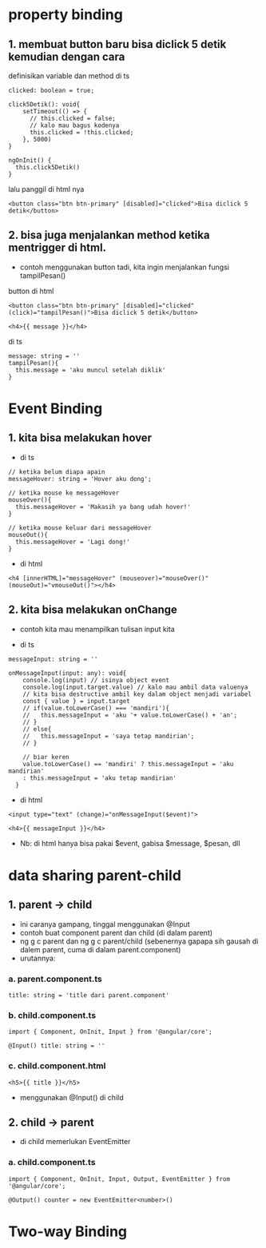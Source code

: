 # property binding

## 1. membuat button baru bisa diclick 5 detik kemudian dengan cara

definisikan variable dan method di ts

```
clicked: boolean = true;

click5Detik(): void{
    setTimeout(() => {
      // this.clicked = false;
      // kalo mau bagus kodenya
      this.clicked = !this.clicked;
    }, 5000)
}

ngOnInit() {
  this.click5Detik()
}
```

lalu panggil di html nya

```
<button class="btn btn-primary" [disabled]="clicked">Bisa diclick 5 detik</button>
```

## 2. bisa juga menjalankan method ketika mentrigger di html.

- contoh menggunakan button tadi, kita ingin menjalankan fungsi tampilPesan()

button di html

```
<button class="btn btn-primary" [disabled]="clicked" (click)="tampilPesan()">Bisa diclick 5 detik</button>

<h4>{{ message }}</h4>
```

di ts

```
message: string = ''
tampilPesan(){
  this.message = 'aku muncul setelah diklik'
}
```

# Event Binding

## 1. kita bisa melakukan hover

- di ts

```
// ketika belum diapa apain
messageHover: string = 'Hover aku dong';

// ketika mouse ke messageHover
mouseOver(){
  this.messageHover = 'Makasih ya bang udah hover!'
}

// ketika mouse keluar dari messageHover
mouseOut(){
  this.messageHover = 'Lagi dong!'
}
```

- di html

```
<h4 [innerHTML]="messageHover" (mouseover)="mouseOver()" (mouseOut)="vmouseOut()"></h4>
```

## 2. kita bisa melakukan onChange

- contoh kita mau menampilkan tulisan input kita

- di ts

```
messageInput: string = ''

onMessageInput(input: any): void{
    console.log(input) // isinya object event
    console.log(input.target.value) // kalo mau ambil data valuenya
    // kita bisa destructive ambil key dalam object menjadi variabel
    const { value } = input.target
    // if(value.toLowerCase() === 'mandiri'){
    //   this.messageInput = 'aku '+ value.toLowerCase() + 'an';
    // }
    // else{
    //   this.messageInput = 'saya tetap mandirian';
    // }

    // biar keren
    value.toLowerCase() == 'mandiri' ? this.messageInput = 'aku mandirian'
    : this.messageInput = 'aku tetap mandirian'
  }
```

- di html
```
<input type="text" (change)="onMessageInput($event)">

<h4>{{ messageInput }}</h4>
```

- Nb: di html hanya bisa pakai $event, gabisa $message, $pesan, dll


# data sharing parent-child
## 1. parent -> child
- ini caranya gampang, tinggal menggunakan @Input
- contoh buat component parent dan child (di dalam parent)
- ng g c parent dan ng g c parent/child (sebenernya gapapa sih gausah di dalem parent, cuma <app-child> di dalam parent.component)
- urutannya:
### a. parent.component.ts
```
title: string = 'title dari parent.component'
```

### b. child.component.ts
```
import { Component, OnInit, Input } from '@angular/core';

@Input() title: string = ''
```

### c. child.component.html
```
<h5>{{ title }}</h5>
```

- menggunakan @Input() di child

## 2. child -> parent
- di child memerlukan EventEmitter

### a. child.component.ts
```
import { Component, OnInit, Input, Output, EventEmitter } from '@angular/core';

@Output() counter = new EventEmitter<number>()
```


# Two-way Binding
